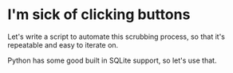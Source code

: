 # I'm sick of clicking buttons

Let's write a script to automate this scrubbing process, so that it's repeatable and easy to iterate on.

Python has some good built in SQLite support, so let's use that.
